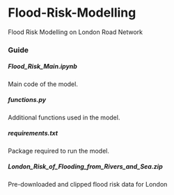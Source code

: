 # Flood-Risk-Modelling
Flood Risk Modelling on London Road Network

### Guide
##### Flood_Risk_Main.ipynb
Main code of the model.
##### functions.py
Additional functions used in the model.
##### requirements.txt
Package required to run the model.
##### London_Risk_of_Flooding_from_Rivers_and_Sea.zip
Pre-downloaded and clipped flood risk data for London
